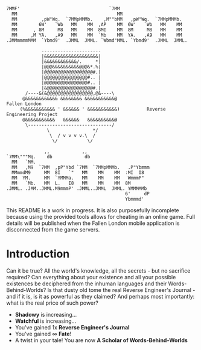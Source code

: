 ```
7MMF'                                 `7MM                        
  MM                                     MM                        
  MM         ,pW"Wq.  `7MMpMMMb.    ,M""bMM   ,pW"Wq.  `7MMpMMMb.  
  MM        6W'   `Wb   MM    MM  ,AP    MM  6W'   `Wb   MM    MM  
  MM      , 8M     M8   MM    MM  8MI    MM  8M     M8   MM    MM  
  MM     ,M YA.   ,A9   MM    MM  `Mb    MM  YA.   ,A9   MM    MM  
.JMMmmmmMMM  `Ybmd9'  .JMML  JMML. `Wbmd"MML. `Ybmd9'  .JMML  JMML.

             ----------------------
             |&&&&&&&&&&&&&&&&&&&&|
             |&&&&&&&&&&&&/.     *|
             |@@@&&&&&&&&&&@@@&*.%|
             |@@@@@@@@@@@@@@@@@@#.|
             |@@@@@@@@@@@@@@@@#.. |
             |@@@@@@@@@@@@@@@@#.. |
             |&@@@@@@@@@@@@@@@@@#.|
       /----&(&@@@@@@@@@@@@@@@@@,@&----\  
      @&&&&&&&&&&&& &&&&&&&& &&&&&&&&&&&@                         Fallen London
     (%&&&&&&&&&&& ' &&&&&& ' &&&&&&&&&&&)          Reverse Engineering Project
      @&&&&&&&&&&&   &&&&&&   &&&&&&&&&&@
       \-------------------------------/  
               \                */        
                \  / v v v v.\  /
                 \/           \/
                 
              ,,            ,,                  
`7MM\"""Mq.    db            db                                     
  MM   `MM.                                                        
  MM   ,M9  `7MM  ,pP"Ybd `7MM  `7MMpMMMb.   .P"Ybmmm              
  MMmmdM9     MM  8I   `"   MM    MM    MM  :MI  I8                
  MM  YM.     MM  `YMMMa.   MM    MM    MM   WmmmP"                
  MM   `Mb.   MM  L.   I8   MM    MM    MM  8M                     
.JMML. .JMM..JMML.M9mmmP' .JMML..JMML  JMML. YMMMMMb               
                                            6'     dP              
                                            Ybmmmd'     
```

This README is a work in progress. It is also purposefully incomplete
because using the provided tools allows for cheating in an online game.
Full details will be published when the Fallen London mobile application
is disconnected from the game servers.

# Introduction

Can it be true? All the world's knowledge, all the secrets - but no
sacrifice required? Can everything about your existence and all your
possible existences be deciphered from the inhuman languages and their
Words-Behind-Worlds? Is that dusty old tome the real Reverse Engineer's
Journal - and if it is, is it as powerful as they claimed? And perhaps
most importantly: what is the real price of such power?

+ **Shadowy** is increasing...
+ **Watchful** is increasing...
+ You've gained 1x **Reverse Engineer's Journal**
+ You've gained ∞ **Fate**!
+ A twist in your tale! You are now **A Scholar of Words-Behind-Worlds**